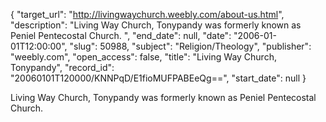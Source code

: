 {
  "target_url": "http://livingwaychurch.weebly.com/about-us.html", 
  "description": "Living Way Church, Tonypandy was formerly known as Peniel Pentecostal Church. ", 
  "end_date": null, 
  "date": "2006-01-01T12:00:00", 
  "slug": 50988, 
  "subject": "Religion/Theology", 
  "publisher": "weebly.com", 
  "open_access": false, 
  "title": "Living Way Church, Tonypandy", 
  "record_id": "20060101T120000/KNNPqD/E1fioMUFPABEeQg==", 
  "start_date": null
}

Living Way Church, Tonypandy was formerly known as Peniel Pentecostal Church. 